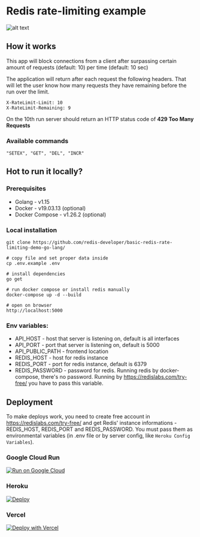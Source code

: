 # Redis rate-limiting example

![alt text](https://github.com/redis-developer/basic-redis-rate-limiting-demo-go-lang/blob/main/preview.png?raw=true)

## How it works

This app will block connections from a client after surpassing certain amount of requests (default: 10) per time (default: 10 sec)

The application will return after each request the following headers. That will let the user know how many requests they have remaining before the run over the limit.

```
X-RateLimit-Limit: 10
X-RateLimit-Remaining: 9
```

On the 10th run server should return an HTTP status code of **429 Too Many Requests**

### Available commands

```
"SETEX", "GET", "DEL", "INCR"
```

## Hot to run it locally?

### Prerequisites

-   Golang - v1.15
-   Docker - v19.03.13 (optional)
-   Docker Compose - v1.26.2 (optional)

### Local installation

```
git clone https://github.com/redis-developer/basic-redis-rate-limiting-demo-go-lang/

# copy file and set proper data inside
cp .env.example .env

# install dependencies
go get

# run docker compose or install redis manually
docker-compose up -d --build

# open on browser
http://localhost:5000

```

### Env variables:

-   API_HOST - host that server is listening on, default is all interfaces
-   API_PORT - port that server is listening on, default is 5000
-   API_PUBLIC_PATH - frontend location
-   REDIS_HOST - host for redis instance
-   REDIS_PORT - port for redis instance, default is 6379
-   REDIS_PASSWORD - password for redis. Running redis by docker-compose, there's no password. Running by https://redislabs.com/try-free/ you have to pass this variable.

## Deployment

To make deploys work, you need to create free account in https://redislabs.com/try-free/ and get Redis' instance informations - REDIS_HOST, REDIS_PORT and REDIS_PASSWORD. You must pass them as environmental variables (in .env file or by server config, like `Heroku Config Variables`).

### Google Cloud Run

[![Run on Google
Cloud](https://deploy.cloud.run/button.svg)](https://deploy.cloud.run/?git_repo=https://github.com/redis-developer/basic-redis-rate-limiting-demo-go-lang.git)

### Heroku

[![Deploy](https://www.herokucdn.com/deploy/button.svg)](https://heroku.com/deploy)

### Vercel

[![Deploy with Vercel](https://vercel.com/button)](https://vercel.com/new/git/external?repository-url=https://github.com/redis-developer/basic-redis-rate-limiting-demo-go-lang&env=API_HOST,API_PORT,API_PUBLIC_PATH,REDIS_HOST,REDIS_PORT,REDIS_PASSWORD)
